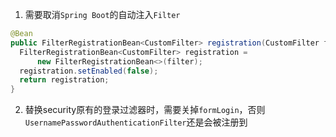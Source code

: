 1. 需要取消`Spring Boot`的自动注入`Filter`
```java
@Bean  
public FilterRegistrationBean<CustomFilter> registration(CustomFilter filter) {  
  FilterRegistrationBean<CustomFilter> registration =  
      new FilterRegistrationBean<>(filter);  
  registration.setEnabled(false);  
  return registration;  
}
```
2. 替换security原有的登录过滤器时，需要关掉`formLogin`，否则`UsernamePasswordAuthenticationFilter`还是会被注册到
<!--stackedit_data:
eyJoaXN0b3J5IjpbLTcyODM0NjgzMiwtNTIzODk3NTc2LC05Nz
U3NDkwNDBdfQ==
-->